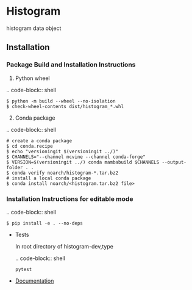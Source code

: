 # Histogram
histogram data object

## Installation

### Package Build and Installation Instructions

1. Python wheel

  .. code-block:: shell

    $ python -m build --wheel --no-isolation
    $ check-wheel-contents dist/histogram_*.whl

2. Conda package

  .. code-block:: shell

    # create a conda package
    $ cd conda.recipe
    $ echo "versioningit $(versioningit ../)"
    $ CHANNELS="--channel mcvine --channel conda-forge"
    $ VERSION=$(versioningit ../) conda mambabuild $CHANNELS --output-folder . .
    $ conda verify noarch/histogram-*.tar.bz2
    # install a local conda package
    $ conda install noarch/<histogram.tar.bz2 file>

### Installation Instructions for editable mode

  .. code-block:: shell

    $ pip install -e . --no-deps

* Tests

  In root directory of histogram-dev,type

  .. code-block:: shell

    `pytest`


* [Documentation](http://danse-inelastic.github.io/histogram)
